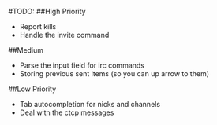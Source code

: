 #TODO:
##High Priority
- Report kills
- Handle the invite command

##Medium
- Parse the input field for irc commands
- Storing previous sent items (so you can up arrow to them)

##Low Priority
- Tab autocompletion for nicks and channels
- Deal with the ctcp messages
